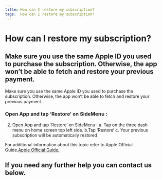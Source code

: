 ```yaml
---
title: How can I restore my subscription?
tags:  How can I restore my subscription?
---
```


# How can I restore my subscription?

## Make sure you use the same Apple ID you used to purchase the subscription. Otherwise, the app won’t be able to fetch and restore your previous payment.

Make sure you use the same Apple ID you used to purchase the subscription. Otherwise, the app won’t be able to fetch and restore your previous payment.

### Open App and tap ‘Restore’ on SideMenu : 
  2. Open App and tap ‘Restore’ on SideMenu :
    a. Tap on the three dash menu on home screen top left side.
    b.Tap ‘Restore’
    c. Your previous subscription will be automatically restored

For additional information about this topic refer to Apple Official Guide.[Apple Official Guide.](https://support.apple.com/en-us/HT204530#:~:text=Restore%20your%20in%2Dapp%20purchases,-Some%20in%2Dapp&text=To%20restore%20a%20non%2Dconsumable,app's%20Settings%20or%20Options%20menus.)

## If you need any further help you can contact us below.

